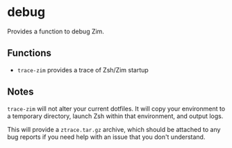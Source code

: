 debug
=====

Provides a function to debug Zim.

Functions
---------

  * `trace-zim` provides a trace of Zsh/Zim startup

Notes
-----

`trace-zim` will not alter your current dotfiles. It will copy your environment
to a temporary directory, launch Zsh within that environment, and output logs.

This will provide a `ztrace.tar.gz` archive, which should be attached to any bug
reports if you need help with an issue that you don't understand.
